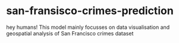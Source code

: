 # san-fransisco-crimes-prediction
hey humans!
This model mainly focusses on data visualisation and geospatial analysis of San Francisco crimes dataset
